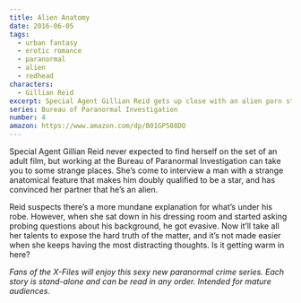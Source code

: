 ```yaml
---
title: Alien Anatomy
date: 2016-06-05
tags:
  - urban fantasy
  - erotic romance
  - paranormal
  - alien
  - redhead
characters:
  - Gillian Reid
excerpt: Special Agent Gillian Reid gets up close with an alien porn star.
series: Bureau of Paranormal Investigation
number: 4
amazon: https://www.amazon.com/dp/B01GP588DO
---
```


Special Agent Gillian Reid never expected to find herself on the set of an adult film, but working at the Bureau of Paranormal Investigation can take you to some strange places. She’s come to interview a man with a strange anatomical feature that makes him doubly qualified to be a star, and has convinced her partner that he’s an alien.

Reid suspects there’s a more mundane explanation for what’s under his robe. However, when she sat down in his dressing room and started asking probing questions about his background, he got evasive. Now it’ll take all her talents to expose the hard truth of the matter, and it’s not made easier when she keeps having the most distracting thoughts. Is it getting warm in here?

_Fans of the X-Files will enjoy this sexy new paranormal crime series. Each story is stand-alone and can be read in any order. Intended for mature audiences._
